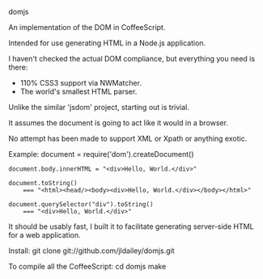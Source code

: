 
domjs

An implementation of the DOM in CoffeeScript.

Intended for use generating HTML in a Node.js application.

I haven't checked the actual DOM compliance, but everything you need is there:
 * 110% CSS3 support via NWMatcher.
 * The world's smallest HTML parser.

Unlike the similar 'jsdom' project, starting out is trivial.

It assumes the document is going to act like it would in a browser.

No attempt has been made to support XML or Xpath or anything exotic.

Example:
	document = require('dom').createDocument()

	document.body.innerHTML = "<div>Hello, World.</div>"

	document.toString()
		=== "<html><head/><body><div>Hello, World.</div></body></html>"

	document.querySelector("div").toString()
		=== "<div>Hello, World.</div>"

It should be usably fast, I built it to facilitate generating server-side HTML for a web application.

Install:
	git clone git://github.com/jldailey/domjs.git

To compile all the CoffeeScript:
	cd domjs
	make


